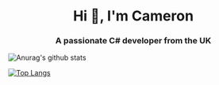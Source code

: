 <h1 align="center">Hi 👋, I'm Cameron</h1>
<h3 align="center">A passionate C# developer from the UK</h3>



![Anurag's github stats](https://github-readme-stats.vercel.app/api?username=cameron-stuart&show_icons=true&count_private=true)

[![Top Langs](https://github-readme-stats.vercel.app/api/top-langs/?username=cameron-stuart&layout=compact)](https://github.com/anuraghazra/github-readme-stats)
